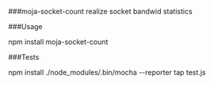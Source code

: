 ###moja-socket-count
realize socket bandwid statistics

###Usage

npm install moja-socket-count

###Tests

npm install
./node_modules/.bin/mocha --reporter tap test.js